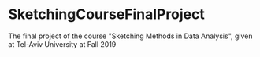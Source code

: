 # SketchingCourseFinalProject
The final project of the course "Sketching Methods in Data Analysis", given at Tel-Aviv University at Fall 2019

